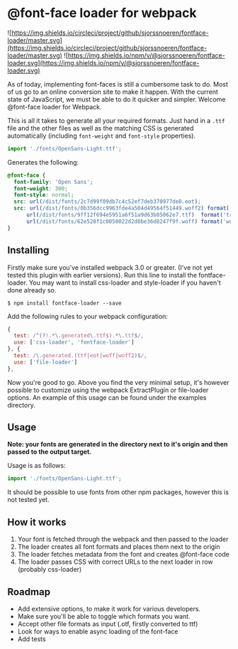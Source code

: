 @font-face loader for webpack
=========

![https://img.shields.io/circleci/project/github/sjorssnoeren/fontface-loader/master.svg](https://img.shields.io/circleci/project/github/sjorssnoeren/fontface-loader/master.svg)
![https://img.shields.io/npm/v/@sjorssnoeren/fontface-loader.svg](https://img.shields.io/npm/v/@sjorssnoeren/fontface-loader.svg)


As of today, implementing font-faces is still a cumbersome task to do. Most of us go to an online conversion site to make it happen. With the current state of JavaScript, we must be able to do it quicker and simpler. Welcome @font-face loader for Webpack.

This is all it takes to generate all your required formats. Just hand in a `.ttf` file and the other files as well as the matching CSS is generated automatically (including `font-weight` and `font-style` properties).

```javascript
import './fonts/OpenSans-Light.ttf';
```

Generates the following:

```css
@font-face {
  font-family: 'Open Sans';
  font-weight: 300;
  font-style: normal;
  src: url(/dist/fonts/2c7d99f09db7c4c52ef7deb370977de8.eot);
  src: url(/dist/fonts/0b356dcc9963fde4a504d49564f51449.woff2) format('woff2'),
      url(/dist/fonts/9ff12f694e5951a6f51a9d63b05062e7.ttf)  format('truetype'),
      url(/dist/fonts/62e528f1c0050022d2d0be36d8247f9f.woff) format('woff');
}
```

## Installing

Firstly make sure you've installed webpack 3.0 or greater. (I've not yet tested this plugin with earlier versions). Run this line to install the fontface-loader. You may want to install css-loader and style-loader if you haven't done already so.

```
$ npm install fontface-loader --save
```

Add the following rules to your webpack configuration:

```javascript
{
  test: /^(?!.*\.generated\.ttf$).*\.ttf$/,
  use: ['css-loader', 'fontface-loader']
}, {
  test: /\.generated.(ttf|eot|woff|woff2)$/,
  use: ['file-loader']
},
```

Now you're good to go. Above you find the very minimal setup, it's however possible to customize using the webpack ExtractPlugin or file-loader options. An example of this usage can be found under the examples directory.

## Usage

**Note: your fonts are generated in the directory next to it's origin and then passed to the output target.**

Usage is as follows:

```javascript
import './fonts/OpenSans-Light.ttf';
```

It should be possible to use fonts from other npm packages, however this is not tested yet.

## How it works

1. Your font is fetched through the webpack and then passed to the loader
2. The loader creates all font formats and places them next to the origin
3. The loader fetches metadata from the font and creates @font-face code
4. The loader passes CSS with correct URLs to the next loader in row (probably css-loader)

## Roadmap

* Add extensive options, to make it work for various developers.
* Make sure you'll be able to toggle which formats you want.
* Accept other file formats as input (.otf, firstly converted to ttf)
* Look for ways to enable async loading of the font-face
* Add tests
